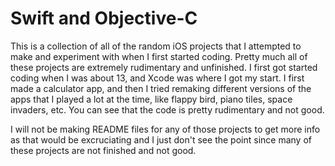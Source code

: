 # Swift and Objective-C

This is a collection of all of the random iOS projects that I attempted to make and experiment with when I first started coding. Pretty much all of these projects are extremely rudimentary and unfinished. I first got started coding when I was about 13, and Xcode was where I got my start. I first made a calculator app, and then I tried remaking different versions of the apps that I played a lot at the time, like flappy bird, piano tiles, space invaders, etc. You can see that the code is pretty rudimentary and not good. 

I will not be making README files for any of those projects to get more info as that would be excruciating and I just don't see the point since many of these projects are not finished and not good. 